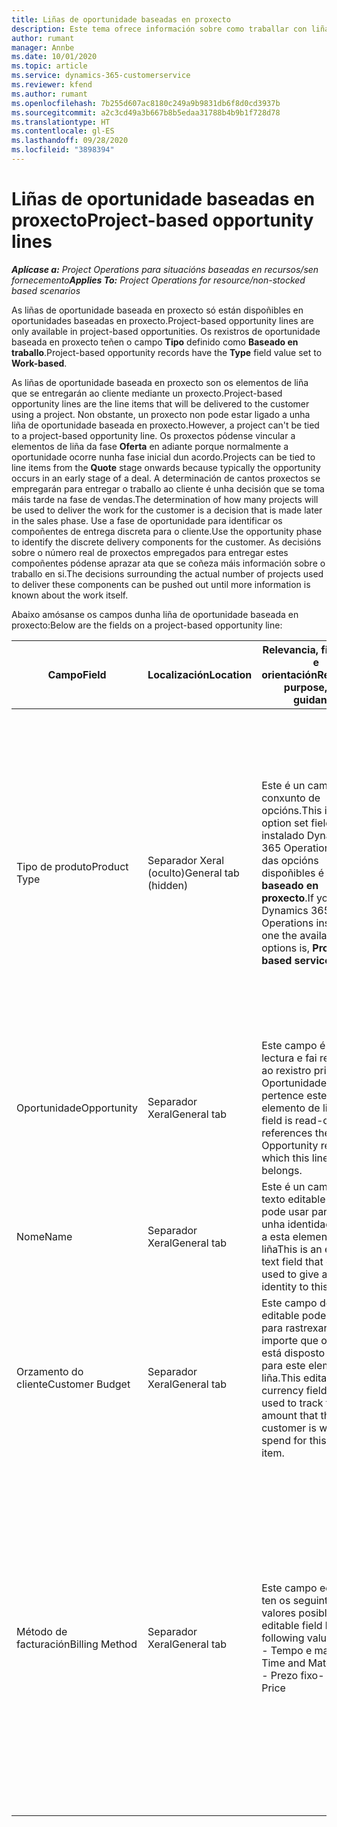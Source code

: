 ```yaml
---
title: Liñas de oportunidade baseadas en proxecto
description: Este tema ofrece información sobre como traballar con liñas de oportunidade baseadas en proxecto.
author: rumant
manager: Annbe
ms.date: 10/01/2020
ms.topic: article
ms.service: dynamics-365-customerservice
ms.reviewer: kfend
ms.author: rumant
ms.openlocfilehash: 7b255d607ac8180c249a9b9831db6f8d0cd3937b
ms.sourcegitcommit: a2c3cd49a3b667b8b5edaa31788b4b9b1f728d78
ms.translationtype: HT
ms.contentlocale: gl-ES
ms.lasthandoff: 09/28/2020
ms.locfileid: "3898394"
---
```

# <a name="project-based-opportunity-lines"></a><span data-ttu-id="de404-103">Liñas de oportunidade baseadas en proxecto</span><span class="sxs-lookup"><span data-stu-id="de404-103">Project-based opportunity lines</span></span>

<span data-ttu-id="de404-104">_**Aplícase a:** Project Operations para situacións baseadas en recursos/sen fornecemento_</span><span class="sxs-lookup"><span data-stu-id="de404-104">_**Applies To:** Project Operations for resource/non-stocked based scenarios_</span></span>


<span data-ttu-id="de404-105">As liñas de oportunidade baseada en proxecto só están dispoñibles en oportunidades baseadas en proxecto.</span><span class="sxs-lookup"><span data-stu-id="de404-105">Project-based opportunity lines are only available in project-based opportunities.</span></span> <span data-ttu-id="de404-106">Os rexistros de oportunidade baseada en proxecto teñen o campo **Tipo** definido como **Baseado en traballo**.</span><span class="sxs-lookup"><span data-stu-id="de404-106">Project-based opportunity records have the **Type** field value set to **Work-based**.</span></span>

<span data-ttu-id="de404-107">As liñas de oportunidade baseada en proxecto son os elementos de liña que se entregarán ao cliente mediante un proxecto.</span><span class="sxs-lookup"><span data-stu-id="de404-107">Project-based opportunity lines are the line items that will be delivered to the customer using a project.</span></span> <span data-ttu-id="de404-108">Non obstante, un proxecto non pode estar ligado a unha liña de oportunidade baseada en proxecto.</span><span class="sxs-lookup"><span data-stu-id="de404-108">However, a project can't be tied to a project-based opportunity line.</span></span> <span data-ttu-id="de404-109">Os proxectos pódense vincular a elementos de liña da fase **Oferta** en adiante porque normalmente a oportunidade ocorre nunha fase inicial dun acordo.</span><span class="sxs-lookup"><span data-stu-id="de404-109">Projects can be tied to line items from the **Quote** stage onwards because typically the opportunity occurs in an early stage of a deal.</span></span> <span data-ttu-id="de404-110">A determinación de cantos proxectos se empregarán para entregar o traballo ao cliente é unha decisión que se toma máis tarde na fase de vendas.</span><span class="sxs-lookup"><span data-stu-id="de404-110">The determination of how many projects will be used to deliver the work for the customer is a decision that is made later in the sales phase.</span></span> <span data-ttu-id="de404-111">Use a fase de oportunidade para identificar os compoñentes de entrega discreta para o cliente.</span><span class="sxs-lookup"><span data-stu-id="de404-111">Use the opportunity phase to identify the discrete delivery components for the customer.</span></span> <span data-ttu-id="de404-112">As decisións sobre o número real de proxectos empregados para entregar estes compoñentes pódense aprazar ata que se coñeza máis información sobre o traballo en si.</span><span class="sxs-lookup"><span data-stu-id="de404-112">The decisions surrounding the actual number of projects used to deliver these components can be pushed out until more information is known about the work itself.</span></span>

<span data-ttu-id="de404-113">Abaixo amósanse os campos dunha liña de oportunidade baseada en proxecto:</span><span class="sxs-lookup"><span data-stu-id="de404-113">Below are the fields on a project-based opportunity line:</span></span>

| <span data-ttu-id="de404-114">**Campo**</span><span class="sxs-lookup"><span data-stu-id="de404-114">**Field**</span></span> | <span data-ttu-id="de404-115">**Localización**</span><span class="sxs-lookup"><span data-stu-id="de404-115">**Location**</span></span> | <span data-ttu-id="de404-116">**Relevancia, finalidade e orientación**</span><span class="sxs-lookup"><span data-stu-id="de404-116">**Relevance, purpose, and guidance**</span></span> | <span data-ttu-id="de404-117">**Impacto descendente**</span><span class="sxs-lookup"><span data-stu-id="de404-117">**Downstream impact**</span></span> |
| --- | --- | --- | --- |
| <span data-ttu-id="de404-118">Tipo de produto</span><span class="sxs-lookup"><span data-stu-id="de404-118">Product Type</span></span> | <span data-ttu-id="de404-119">Separador Xeral (oculto)</span><span class="sxs-lookup"><span data-stu-id="de404-119">General tab (hidden)</span></span> | <span data-ttu-id="de404-120">Este é un campo de conxunto de opcións.</span><span class="sxs-lookup"><span data-stu-id="de404-120">This is an option set field.</span></span> <span data-ttu-id="de404-121">Se ten instalado Dynamics 365 Operations, unha das opcións dispoñibles é **Servizo baseado en proxecto**.</span><span class="sxs-lookup"><span data-stu-id="de404-121">If you have Dynamics 365 Operations installed, one the available options is, **Project-based service**.</span></span>  | <span data-ttu-id="de404-122">O valor deste campo establécese en **Servizo baseado en proxecto** cando crea a liña de oportunidade baseada en proxecto desde a grade de liñas baseadas en proxecto na Oportunidade.</span><span class="sxs-lookup"><span data-stu-id="de404-122">The value of this field is set to **Project-based service** when you create the project-based opportunity line from the project-based lines grid on the Opportunity.</span></span> <br> <span data-ttu-id="de404-123">Se cambia ou anula este valor, a funcionalidade do proxecto non se activará nos seus elementos de liña baseada en proxecto.</span><span class="sxs-lookup"><span data-stu-id="de404-123">If you change or override this value, the project functionality won't be enabled on your project-based line items.</span></span> |
| <span data-ttu-id="de404-124">Oportunidade</span><span class="sxs-lookup"><span data-stu-id="de404-124">Opportunity</span></span> | <span data-ttu-id="de404-125">Separador Xeral</span><span class="sxs-lookup"><span data-stu-id="de404-125">General tab</span></span> | <span data-ttu-id="de404-126">Este campo é de só lectura e fai referencia ao rexistro principal de Oportunidade ao que pertence este elemento de liña.</span><span class="sxs-lookup"><span data-stu-id="de404-126">This field is read-only and references the parent Opportunity record to which this line item belongs.</span></span> | <span data-ttu-id="de404-127">Non hai ningún impacto descendente deste campo.</span><span class="sxs-lookup"><span data-stu-id="de404-127">There is no downstream impact of this field.</span></span> |
| <span data-ttu-id="de404-128">Nome</span><span class="sxs-lookup"><span data-stu-id="de404-128">Name</span></span> | <span data-ttu-id="de404-129">Separador Xeral</span><span class="sxs-lookup"><span data-stu-id="de404-129">General tab</span></span> | <span data-ttu-id="de404-130">Este é un campo de texto editable que se pode usar para dar unha identidade curta a esta elemento de liña</span><span class="sxs-lookup"><span data-stu-id="de404-130">This is an editable text field that can be used to give a short identity to this line item</span></span> | <span data-ttu-id="de404-131">Este valor transfírese á liña de oferta cando cree unha oferta a partir desta oportunidade</span><span class="sxs-lookup"><span data-stu-id="de404-131">This value is carried over to the quote line when you create a quote from this opportunity</span></span> |
| <span data-ttu-id="de404-132">Orzamento do cliente</span><span class="sxs-lookup"><span data-stu-id="de404-132">Customer Budget</span></span> | <span data-ttu-id="de404-133">Separador Xeral</span><span class="sxs-lookup"><span data-stu-id="de404-133">General tab</span></span> | <span data-ttu-id="de404-134">Este campo de moeda editable pode usarse para rastrexar o importe que o cliente está disposto a gastar para este elemento de liña.</span><span class="sxs-lookup"><span data-stu-id="de404-134">This editable currency field can be used to track the amount that the customer is willing to spend for this line item.</span></span> | <span data-ttu-id="de404-135">Este valor transfírese ao campo correspondente da liña de oferta cando cree unha oferta a partir desta oportunidade</span><span class="sxs-lookup"><span data-stu-id="de404-135">This value is carried over to the corresponding field on the quote line when you create a quote from this opportunity</span></span> |
| <span data-ttu-id="de404-136">Método de facturación</span><span class="sxs-lookup"><span data-stu-id="de404-136">Billing Method</span></span> | <span data-ttu-id="de404-137">Separador Xeral</span><span class="sxs-lookup"><span data-stu-id="de404-137">General tab</span></span> | <span data-ttu-id="de404-138">Este campo editable ten os seguintes valores posibles:</span><span class="sxs-lookup"><span data-stu-id="de404-138">This editable field has the following values:</span></span></br><span data-ttu-id="de404-139">- Tempo e material</span><span class="sxs-lookup"><span data-stu-id="de404-139">- Time and Material</span></span></br><span data-ttu-id="de404-140">- Prezo fixo</span><span class="sxs-lookup"><span data-stu-id="de404-140">- Fixed Price</span></span> | <span data-ttu-id="de404-141">Este valor transfírese ao campo correspondente da liña de oferta cando cree unha oferta a partir desta oportunidade.</span><span class="sxs-lookup"><span data-stu-id="de404-141">This value is carried over to the corresponding field on the quote line when you create a quote from this opportunity.</span></span> <span data-ttu-id="de404-142">Despois de crear a liña de oferta, o campo bloquéase e non se pode cambiar.</span><span class="sxs-lookup"><span data-stu-id="de404-142">After the quote line is created, the field is locked and can't be changed.</span></span> <span data-ttu-id="de404-143">Atribúa este valor de campo coa maior precisión posible.</span><span class="sxs-lookup"><span data-stu-id="de404-143">Assign this field value as accurately as possible.</span></span> <span data-ttu-id="de404-144">Se precisa cambiar o valor deste campo na liña de oferta, elimine e cree de novo a liña de oferta.</span><span class="sxs-lookup"><span data-stu-id="de404-144">If you need to change the value of this field on the quote line, delete and re-create the quote line.</span></span> |
